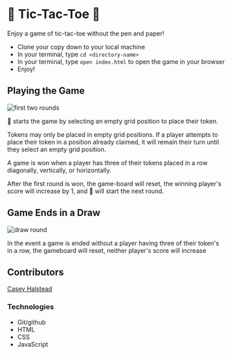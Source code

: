 # 🌈 Tic-Tac-Toe 🍰

Enjoy a game of tic-tac-toe without the pen and paper!

- Clone your copy down to your local machine
- In your terminal, type `cd <directory-name>`
- In your terminal, type `open index.html` to open the game in your browser
- Enjoy!

## Playing the Game

![first two rounds](https://videoapi-muybridge.vimeocdn.com/animated-thumbnails/image/bee531b1-4543-4645-acd4-12b325dd6295.gif?ClientID=vimeo-core-prod&Date=1648181629&Signature=e920811dc6eeaa935b4193e71d7dead416ad87e1)

🌈 starts the game by selecting an empty grid position to place their token.

Tokens may only be placed in empty grid positions. If a player attempts to place their token in a position already claimed, it will remain their turn until they select an empty grid position.

A game is won when a player has three of their tokens placed in a row diagonally, vertically, or horizontally.  

After the first round is won, the game-board will reset, the winning player's score will increase by 1, and 🍰 will start the next round.


## Game Ends in a Draw
![draw round](https://im2.ezgif.com/tmp/ezgif-2-c94d9a3270.gif)

In the event a game is ended without a player having three of their token's in a row, the gameboard will reset, neither player's score will increase

## Contributors
[Casey Halstead](https://github.com/chalstead16)

### Technologies
- Git/github
- HTML
- CSS
- JavaScript
